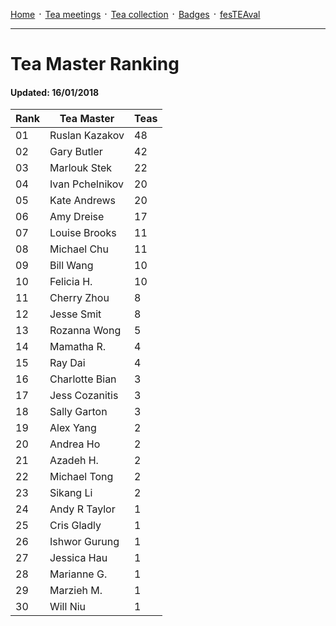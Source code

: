 [Home](./README.md) ᛫ [Tea meetings](./MEETINGS.md) ᛫ [Tea collection](./COLLECTION.md) ᛫ [Badges](./BADGES.md) ᛫ [fesTEAval](./FESTEAVAL.md)

-----

# Tea Master Ranking
#### Updated: 16/01/2018

| Rank | Tea Master         | Teas |
|------|--------------------|------|
| 01   | Ruslan Kazakov     | 48   |
| 02   | Gary Butler        | 42   |
| 03   | Marlouk Stek       | 22   |
| 04   | Ivan Pchelnikov    | 20   |
| 05   | Kate Andrews       | 20   |
| 06   | Amy Dreise         | 17   |
| 07   | Louise Brooks      | 11   |
| 08   | Michael Chu        | 11   |
| 09   | Bill Wang          | 10   |
| 10   | Felicia H.         | 10   |
| 11   | Cherry Zhou        | 8    |
| 12   | Jesse Smit         | 8    |
| 13   | Rozanna Wong       | 5    |
| 14   | Mamatha R.         | 4    |
| 15   | Ray Dai            | 4    |
| 16   | Charlotte Bian     | 3    |
| 17   | Jess Cozanitis     | 3    |
| 18   | Sally Garton       | 3    |
| 19   | Alex Yang          | 2    |
| 20   | Andrea Ho          | 2    |
| 21   | Azadeh H.          | 2    |
| 22   | Michael Tong       | 2    |
| 23   | Sikang Li          | 2    |
| 24   | Andy R Taylor      | 1    |
| 25   | Cris Gladly        | 1    |
| 26   | Ishwor Gurung      | 1    |
| 27   | Jessica Hau        | 1    |
| 28   | Marianne G.        | 1    |
| 29   | Marzieh M.         | 1    |
| 30   | Will Niu           | 1    |

